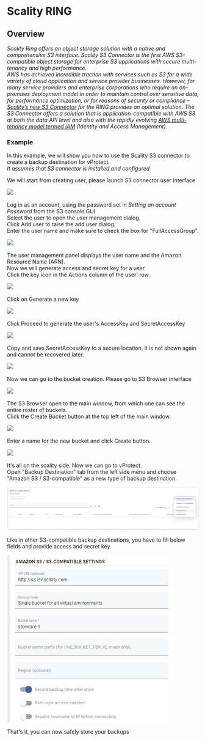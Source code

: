 # Scality RING

## Overview

_Scality Ring offers an object storage solution with a native and comprehensive S3 interface. Scality S3 Connector is the first AWS S3-compatible object storage for enterprise S3 applications with secure multi-tenancy and high performance.  
AWS has achieved incredible traction with services such as S3 for a wide variety of cloud application and service provider businesses. However, for many service providers and enterprise corporations who require an on-premises deployment model in order to maintain control over sensitive data, for performance optimization, or for reasons of security or compliance –_ [_Scality’s new S3 Connector_](https://www.scality.com/ring-s3-connector/) _for the RING provides an optimal solution. The S3 Connector offers a solution that is application-compatible with AWS S3 at both the data API level and also with the rapidly evolving_ [_AWS multi-tenancy model termed IAM_](https://aws.amazon.com/iam/?sc_channel=PS&sc_campaign=acquisition_US&sc_publisher=google&sc_medium=iam_b_test_q32016&sc_content=aws_iam_e&sc_detail=aws%20iam&sc_category=iam&sc_segment=105093067122&sc_matchtype=e&sc_country=US&s_kwcid=AL!4422!3!105093067122!e!!g!!aws%20iam&ef_id=V75hMAAAATJKuR0S:20160901212902:s) _\(Identity and Access Management\)._

### Example

In this example, we will show you how to use the Scality S3 connector to create a backup destination for vProtect.  
_It assumes that S3 connector is installed and configured_

We will start from creating user, please launch S3 connector user interface

![](../../../.gitbook/assets/object-storage-scality-s3-user.jpg)

Log in as an account, using the password set in _Setting an account Password_ from the S3 console GUI  
Select the user to open the user management dialog.  
Click Add user to raise the add user dialog.  
Enter the user name and make sure to check the box for "FullAccessGroup".

![](../../../.gitbook/assets/object-storage-scality-s3-user2.jpg)

The user management panel displays the user name and the Amazon Resource Name \(ARN\).  
Now we will generate access and secret key for a user.  
Click the key icon in the Actions column of the user' row.

![](../../../.gitbook/assets/object-storage-scality-s3-user3.jpg)

Click on Generate a new key

![](../../../.gitbook/assets/object-storage-scality-s3-user4.jpg)

Click Proceed to generate the user's AccessKey and SecretAccessKey

![](../../../.gitbook/assets/object-storage-scality-s3-user5.jpg)

Copy and save SecretAccessKey to a secure location. It is not shown again and cannot be recovered later.

![](../../../.gitbook/assets/object-storage-scality-s3-user6.jpg)

Now we can go to the bucket creation. Please go to S3 Browser interface

![](../../../.gitbook/assets/object-storage-scality-s3-dashboard.jpg)

The S3 Browser open to the main window, from which one can see the entire roster of buckets.  
Click the Create Bucket button at the top left of the main window.

![](../../../.gitbook/assets/object-storage-scality-s3-bucket.jpg)

Enter a name for the new bucket and click Create button.

![](../../../.gitbook/assets/object-storage-scality-s3-bucket2.jpg)

It's all on the scality side. Now we can go to vProtect.  
Open "Backup Destination" tab from the left side menu and choose "Amazon S3 / S3-compatible" as a new type of backup destination.

![](../../../.gitbook/assets/backup-destinations-object-storage%20%284%29%20%283%29.jpg)

Like in other S3-compatible backup destinations, you have to fill below fields and provide access and secret key.

![](../../../.gitbook/assets/backup-destinations-object-storage-scality.jpg)

That's it, you can now safely store your backups

